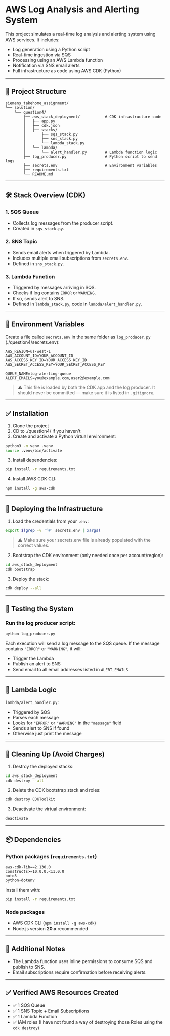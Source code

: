 # AWS Log Analysis and Alerting System

This project simulates a real-time log analysis and alerting system using AWS services. It includes:

- Log generation using a Python script
- Real-time ingestion via SQS
- Processing using an AWS Lambda function
- Notification via SNS email alerts
- Full infrastructure as code using AWS CDK (Python)

---

## 📁 Project Structure

```
siemens_takehome_assignment/
└── solution/
    └── question4/
        ├── aws_stack_deployment/           # CDK infrastructure code
        │   ├── app.py
        │   ├── cdk.json
        │   ├── stacks/
        │       ├── sqs_stack.py
        │       ├── sns_stack.py
        │       └── lambda_stack.py
        │   └── lambda/
        │       └── alert_handler.py        # Lambda function logic
        ├── log_producer.py                 # Python script to send logs
        ├── secrets.env                     # Environment variables
        ├── requirements.txt
        └── README.md
```

---

## 🛠️ Stack Overview (CDK)

### 1. **SQS Queue**
- Collects log messages from the producer script.
- Created in `sqs_stack.py`.

### 2. **SNS Topic**
- Sends email alerts when triggered by Lambda.
- Includes multiple email subscriptions from `secrets.env`.
- Defined in `sns_stack.py`.

### 3. **Lambda Function**
- Triggered by messages arriving in SQS.
- Checks if log contains `ERROR` or `WARNING`.
- If so, sends alert to SNS.
- Defined in `lambda_stack.py`, code in `lambda/alert_handler.py`.

---

## 🔐 Environment Variables

Create a file called `secrets.env` in the same folder as `log_producer.py` (./question4/secrets.env):

```env
AWS_REGION=us-west-1
AWS_ACCOUNT_ID=YOUR_ACCOUNT_ID
AWS_ACCESS_KEY_ID=YOUR_ACCESS_KEY_ID
AWS_SECRET_ACCESS_KEY=YOUR_SECRET_ACCESS_KEY

QUEUE_NAME=log-alerting-queue
ALERT_EMAILS=you@example.com,user2@example.com
```

> ⚠️ This file is loaded by both the CDK app and the log producer. It should never be committed — make sure it is listed in `.gitignore`.

---

## ✅ Installation

1. Clone the project
2. CD to ./question4/ if you haven't
2. Create and activate a Python virtual environment:

```bash
python3 -m venv .venv
source .venv/bin/activate
```

3. Install dependencies:

```bash
pip install -r requirements.txt
```

4. Install AWS CDK CLI:

```bash
npm install -g aws-cdk
```

---

## 🚀 Deploying the Infrastructure

1. Load the credentials from your `.env`:

```bash
export $(grep -v '^#' secrets.env | xargs)
```

> ⚠️ Make sure your secrets.env file is already populated with the correct values.

2. Bootstrap the CDK environment (only needed once per account/region):

```bash
cd aws_stack_deployment
cdk bootstrap
```

3. Deploy the stack:

```bash
cdk deploy --all
```

---

## 🧪 Testing the System

### Run the log producer script:

```bash
python log_producer.py
```

Each execution will send a log message to the SQS queue. If the message contains `"ERROR"` or `"WARNING"`, it will:

- Trigger the Lambda
- Publish an alert to SNS
- Send email to all email addresses listed in `ALERT_EMAILS`

---

## 📜 Lambda Logic

`lambda/alert_handler.py`:

- Triggered by SQS
- Parses each message
- Looks for `"ERROR"` or `"WARNING"` in the `"message"` field
- Sends alert to SNS if found
- Otherwise just print the message

---

## 🧹 Cleaning Up (Avoid Charges)

1. Destroy the deployed stacks:

```bash
cd aws_stack_deployment
cdk destroy --all
```

2. Delete the CDK bootstrap stack and roles:

```bash
cdk destroy CDKToolkit
```

3. Deactivate the virtual environment:

```bash
deactivate
```

---

## 📦 Dependencies

### Python packages (`requirements.txt`)

```
aws-cdk-lib==2.130.0
constructs>=10.0.0,<11.0.0
boto3
python-dotenv
```

Install them with:

```bash
pip install -r requirements.txt
```

### Node packages

- AWS CDK CLI (`npm install -g aws-cdk`)
- Node.js version **20.x** recommended

---

## 📘 Additional Notes

- The Lambda function uses inline permissions to consume SQS and publish to SNS.
- Email subscriptions require confirmation before receiving alerts.

---

## ✅ Verified AWS Resources Created

- ✅ 1 SQS Queue  
- ✅ 1 SNS Topic + Email Subscriptions  
- ✅ 1 Lambda Function  
- ✅ IAM roles (I have not found a way of destroying those Roles using the ```cdk destroy```)
